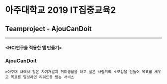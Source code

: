 # 아주대학교 2019 IT집중교육2
## Teamproject - AjouCanDoit
----------------------------------------------
#### <HCI연구을 적용한 앱 만들기>

### AjouCanDoit
    >아주대 내에서 같은 자기개발과 취미생활을 하고 싶은 사람끼리 소모임을 만들어 목표를 세우고 목표를 달성하면 리워드를 받는 서비스
    